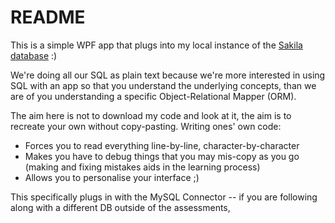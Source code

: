 # README

This is a simple WPF app that plugs into my local instance of the [Sakila database](https://github.com/jOOQ/sakila/tree/main/mysql-sakila-db) :)

We're doing all our SQL as plain text because we're more interested in using SQL with an app so that you understand the underlying concepts, than we are of you understanding a specific Object-Relational Mapper (ORM).

The aim here is not to download my code and look at it, the aim is to recreate your own without copy-pasting.
Writing ones' own code:
- Forces you to read everything line-by-line, character-by-character
- Makes you have to debug things that you may mis-copy as you go (making and fixing mistakes aids in the learning process)
- Allows you to personalise your interface ;)

This specifically plugs in with the MySQL Connector -- if you are following along with a different DB outside of the assessments,
